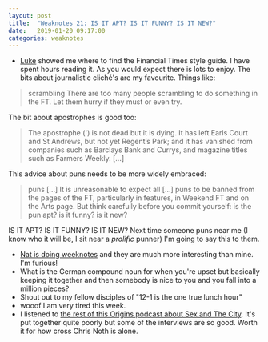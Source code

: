 ```yaml
---
layout: post
title:  "Weaknotes 21: IS IT APT? IS IT FUNNY? IS IT NEW?"
date:   2019-01-20 09:17:00
categories: weaknotes
---
```

* [Luke](https://twitter.com/lukekavanagh_) showed me where to find the Financial Times style guide. I have spent hours reading it. As you would expect there is lots to enjoy. The bits about journalistic cliché's are my favourite. Things like:
> scrambling
There are too many people scrambling to do something in the FT. Let them hurry if they must or even try.

The bit about apostrophes is good too:
> The apostrophe (') is not dead but it is dying. It has left Earls Court and St Andrews, but not yet Regent’s Park; and it has vanished from companies such as Barclays Bank and Currys, and magazine titles such as Farmers Weekly. [...]

This advice about puns needs to be more widely embraced:
>puns
[...]
> It is unreasonable to expect all [...] puns to be banned from the pages of the FT, particularly in features, in Weekend FT and on the Arts page. But think carefully before you commit yourself: is the pun apt? is it funny? is it new?

IS IT APT? IS IT FUNNY? IS IT NEW? Next time someone puns near me (I know who it will be, I sit near a _prolific_ punner) I'm going to say this to them.
* [Nat is doing weeknotes](https://natbuckley.co.uk/2019/01/20/weeknotes-1-tv-ads-and-business-models/) and they are much more interesting than mine. I'm furious!
* What is the German compound noun for when you're upset but basically keeping it together and then somebody is nice to you and you fall into a million pieces?
* Shout out to my fellow disciples of "12-1 is the one true lunch hour"
* wooof I am very tired this week.
* I listened to [the rest of this Origins podcast about Sex and The City](https://www.originsthepodcast.com/). It's put together quite poorly but some of the interviews are so good. Worth it for how cross Chris Noth is alone.
